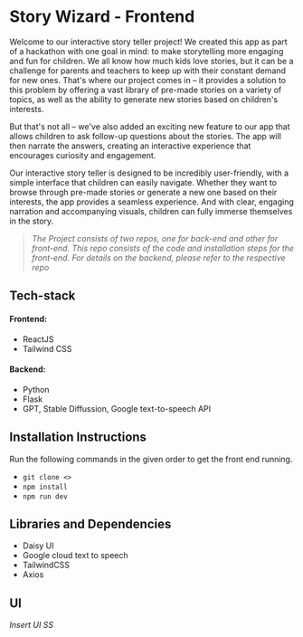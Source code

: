 # Story Wizard - Frontend

Welcome to our interactive story teller project! We created this app as part of a hackathon with one goal in mind: to make storytelling more engaging and fun for children. We all know how much kids love stories, but it can be a challenge for parents and teachers to keep up with their constant demand for new ones. That's where our project comes in – it provides a solution to this problem by offering a vast library of pre-made stories on a variety of topics, as well as the ability to generate new stories based on children's interests.

But that's not all – we've also added an exciting new feature to our app that allows children to ask follow-up questions about the stories. The app will then narrate the answers, creating an interactive experience that encourages curiosity and engagement.

Our interactive story teller is designed to be incredibly user-friendly, with a simple interface that children can easily navigate. Whether they want to browse through pre-made stories or generate a new one based on their interests, the app provides a seamless experience. And with clear, engaging narration and accompanying visuals, children can fully immerse themselves in the story.

> *The Project consists of two repos, one for back-end and other for front-end. This repo consists of the code and installation steps for the front-end. For details on the backend, please refer to the respective repo*

## Tech-stack

#### Frontend:

- ReactJS
- Tailwind CSS

#### Backend:

- Python
- Flask
- GPT, Stable Diffussion, Google text-to-speech API

## Installation Instructions

Run the following commands in the given order to get the front end running.

- `git clone <>`
- `npm install`
- `npm run dev`

## Libraries and Dependencies

- Daisy UI
- Google cloud text to speech
- TailwindCSS
- Axios

## UI

*Insert UI SS*